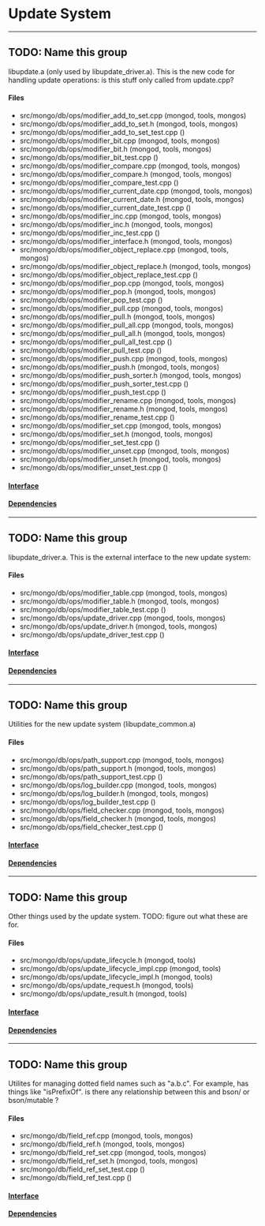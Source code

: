 # Update System


-------------

## TODO: Name this group
libupdate.a (only used by libupdate\_driver.a). This is the new code for handling update  operations:   is this stuff only called from update.cpp?

#### Files
- src/mongo/db/ops/modifier\_add\_to\_set.cpp   (mongod, tools, mongos)
- src/mongo/db/ops/modifier\_add\_to\_set.h   (mongod, tools, mongos)
- src/mongo/db/ops/modifier\_add\_to\_set\_test.cpp   ()
- src/mongo/db/ops/modifier\_bit.cpp   (mongod, tools, mongos)
- src/mongo/db/ops/modifier\_bit.h   (mongod, tools, mongos)
- src/mongo/db/ops/modifier\_bit\_test.cpp   ()
- src/mongo/db/ops/modifier\_compare.cpp   (mongod, tools, mongos)
- src/mongo/db/ops/modifier\_compare.h   (mongod, tools, mongos)
- src/mongo/db/ops/modifier\_compare\_test.cpp   ()
- src/mongo/db/ops/modifier\_current\_date.cpp   (mongod, tools, mongos)
- src/mongo/db/ops/modifier\_current\_date.h   (mongod, tools, mongos)
- src/mongo/db/ops/modifier\_current\_date\_test.cpp   ()
- src/mongo/db/ops/modifier\_inc.cpp   (mongod, tools, mongos)
- src/mongo/db/ops/modifier\_inc.h   (mongod, tools, mongos)
- src/mongo/db/ops/modifier\_inc\_test.cpp   ()
- src/mongo/db/ops/modifier\_interface.h   (mongod, tools, mongos)
- src/mongo/db/ops/modifier\_object\_replace.cpp   (mongod, tools, mongos)
- src/mongo/db/ops/modifier\_object\_replace.h   (mongod, tools, mongos)
- src/mongo/db/ops/modifier\_object\_replace\_test.cpp   ()
- src/mongo/db/ops/modifier\_pop.cpp   (mongod, tools, mongos)
- src/mongo/db/ops/modifier\_pop.h   (mongod, tools, mongos)
- src/mongo/db/ops/modifier\_pop\_test.cpp   ()
- src/mongo/db/ops/modifier\_pull.cpp   (mongod, tools, mongos)
- src/mongo/db/ops/modifier\_pull.h   (mongod, tools, mongos)
- src/mongo/db/ops/modifier\_pull\_all.cpp   (mongod, tools, mongos)
- src/mongo/db/ops/modifier\_pull\_all.h   (mongod, tools, mongos)
- src/mongo/db/ops/modifier\_pull\_all\_test.cpp   ()
- src/mongo/db/ops/modifier\_pull\_test.cpp   ()
- src/mongo/db/ops/modifier\_push.cpp   (mongod, tools, mongos)
- src/mongo/db/ops/modifier\_push.h   (mongod, tools, mongos)
- src/mongo/db/ops/modifier\_push\_sorter.h   (mongod, tools, mongos)
- src/mongo/db/ops/modifier\_push\_sorter\_test.cpp   ()
- src/mongo/db/ops/modifier\_push\_test.cpp   ()
- src/mongo/db/ops/modifier\_rename.cpp   (mongod, tools, mongos)
- src/mongo/db/ops/modifier\_rename.h   (mongod, tools, mongos)
- src/mongo/db/ops/modifier\_rename\_test.cpp   ()
- src/mongo/db/ops/modifier\_set.cpp   (mongod, tools, mongos)
- src/mongo/db/ops/modifier\_set.h   (mongod, tools, mongos)
- src/mongo/db/ops/modifier\_set\_test.cpp   ()
- src/mongo/db/ops/modifier\_unset.cpp   (mongod, tools, mongos)
- src/mongo/db/ops/modifier\_unset.h   (mongod, tools, mongos)
- src/mongo/db/ops/modifier\_unset\_test.cpp   ()

#### [Interface](interface/0)

#### [Dependencies](dependencies/0)

-------------

## TODO: Name this group
libupdate\_driver.a. This is the external interface to the new update system:

#### Files
- src/mongo/db/ops/modifier\_table.cpp   (mongod, tools, mongos)
- src/mongo/db/ops/modifier\_table.h   (mongod, tools, mongos)
- src/mongo/db/ops/modifier\_table\_test.cpp   ()
- src/mongo/db/ops/update\_driver.cpp   (mongod, tools, mongos)
- src/mongo/db/ops/update\_driver.h   (mongod, tools, mongos)
- src/mongo/db/ops/update\_driver\_test.cpp   ()

#### [Interface](interface/1)

#### [Dependencies](dependencies/1)

-------------

## TODO: Name this group
Utilities for the new update system (libupdate\_common.a)

#### Files
- src/mongo/db/ops/path\_support.cpp   (mongod, tools, mongos)
- src/mongo/db/ops/path\_support.h   (mongod, tools, mongos)
- src/mongo/db/ops/path\_support\_test.cpp   ()
- src/mongo/db/ops/log\_builder.cpp   (mongod, tools, mongos)
- src/mongo/db/ops/log\_builder.h   (mongod, tools, mongos)
- src/mongo/db/ops/log\_builder\_test.cpp   ()
- src/mongo/db/ops/field\_checker.cpp   (mongod, tools, mongos)
- src/mongo/db/ops/field\_checker.h   (mongod, tools, mongos)
- src/mongo/db/ops/field\_checker\_test.cpp   ()

#### [Interface](interface/2)

#### [Dependencies](dependencies/2)

-------------

## TODO: Name this group
Other things used by the update system. TODO: figure out what these are for.

#### Files
- src/mongo/db/ops/update\_lifecycle.h   (mongod, tools)
- src/mongo/db/ops/update\_lifecycle\_impl.cpp   (mongod, tools)
- src/mongo/db/ops/update\_lifecycle\_impl.h   (mongod, tools)
- src/mongo/db/ops/update\_request.h   (mongod, tools)
- src/mongo/db/ops/update\_result.h   (mongod, tools)

#### [Interface](interface/3)

#### [Dependencies](dependencies/3)

-------------

## TODO: Name this group
Utilites for managing dotted field names such as "a.b.c". For example, has things like  "isPrefixOf".   is there any relationship between this and bson/ or bson/mutable ?

#### Files
- src/mongo/db/field\_ref.cpp   (mongod, tools, mongos)
- src/mongo/db/field\_ref.h   (mongod, tools, mongos)
- src/mongo/db/field\_ref\_set.cpp   (mongod, tools, mongos)
- src/mongo/db/field\_ref\_set.h   (mongod, tools, mongos)
- src/mongo/db/field\_ref\_set\_test.cpp   ()
- src/mongo/db/field\_ref\_test.cpp   ()

#### [Interface](interface/4)

#### [Dependencies](dependencies/4)
